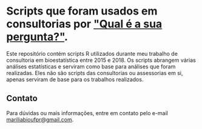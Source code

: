 # Scripts que foram usados em consultorias por ["Qual é a sua pergunta?"](https://qualesuapergunta.wixsite.com/consultoria).

Este repositório contém scripts R utilizados durante meu trabalho de consultoria em bioestatística entre 2015 e 2018. Os scripts abrangem várias análises estatísticas e serviram como base para análises que foram realizadas. Eles não são scripts das consultorias ou assessorias em si, apenas serviram de base para os trabalhos realizados.

## Contato

Para dúvidas ou mais informações, entre em contato pelo e-mail mariliabioufpr@gmail.com.

